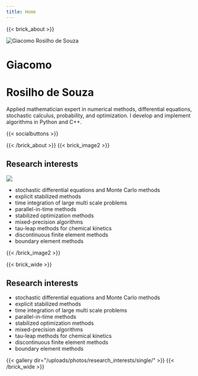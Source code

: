 ```yaml
---
title: Home
---
```

{{< brick_about >}}

<p>
<img src="/uploads/photos/me/giacomo.jpg" alt="Giacomo Rosilho de Souza" />
</p>

# Giacomo
# Rosilho de Souza

Applied mathematician expert in numerical methods, differential equations, stochastic calculus, probability, and optimization. I develop and implement algorithms in Python and C++.

{{< socialbuttons >}}

{{< /brick_about >}}
{{< brick_image2 >}}

## Research interests

![](/uploads/photos/research_interests/all.png)
<!-- <img src="/uploads/photos/research_interests/all.png" alt="alt text" width="300" /> -->

- stochastic differential equations and Monte Carlo methods
- explicit stabilized methods
- time integration of large multi scale problems
- parallel-in-time methods
- stabilized optimization methods
- mixed-precision algorithms
- tau-leap methods for chemical kinetics
- discontinuous finite element methods
- boundary element methods

{{< /brick_image2 >}}

{{< brick_wide >}}
## Research interests

- stochastic differential equations and Monte Carlo methods
- explicit stabilized methods
- time integration of large multi scale problems
- parallel-in-time methods
- stabilized optimization methods
- mixed-precision algorithms
- tau-leap methods for chemical kinetics
- discontinuous finite element methods
- boundary element methods

{{< gallery dir="/uploads/photos/research_interests/single/" >}}
{{< /brick_wide >}}
<!-- {{< brick_image >}}

## What bricks are available?

![](/uploads/illustrations/cuate/version-control.svg)

We aim to provide the following bricks: intro, title, image, cta, contact, team, testimonials, about, pricing, products, product, usps, stats, gallery, quote, faqs, brands, video, blogs, post, related. 

We are constantly adding bricks and shortcodes to this theme. Are you missing a brick or a shortcode? [Let us know](/contact/)! We will build it for you!

{{< /brick_image >}} -->